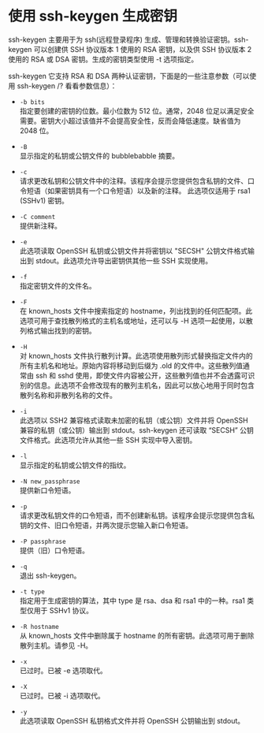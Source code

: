 # 使用 ssh-keygen 生成密钥


ssh-keygen 主要用于为 ssh(远程登录程序) 生成、管理和转换验证密钥。ssh-keygen 可以创建供 SSH 协议版本 1 使用的 RSA 密钥，以及供 SSH 协议版本 2 使用的 RSA 或 DSA 密钥。生成的密钥类型使用 -t 选项指定。

<!--more-->

ssh-keygen 它支持 RSA 和 DSA 两种认证密钥，下面是的一些注意参数（可以使用 ssh-keygen /? 看看参数信息）：

- `-b bits`  
  指定要创建的密钥的位数。最小位数为 512 位。通常，2048 位足以满足安全需要。密钥大小超过该值并不会提高安全性，反而会降低速度。缺省值为 2048 位。

- `-B`  
  显示指定的私钥或公钥文件的 bubblebabble 摘要。

- `-c`  
  请求更改私钥和公钥文件中的注释。该程序会提示您提供包含私钥的文件、口令短语（如果密钥具有一个口令短语）以及新的注释。
  此选项仅适用于 rsa1 (SSHv1) 密钥。

- `-C comment`  
  提供新注释。

- `-e`  
  此选项读取 OpenSSH 私钥或公钥文件并将密钥以 "SECSH" 公钥文件格式输出到 stdout。此选项允许导出密钥供其他一些 SSH 实现使用。

- `-f`  
  指定密钥文件的文件名。

- `-F`  
  在 known_hosts 文件中搜索指定的 hostname，列出找到的任何匹配项。此选项可用于查找散列格式的主机名或地址，还可以与 -H 选项一起使用，以散列格式输出找到的密钥。

- `-H`  
  对 known_hosts 文件执行散列计算。此选项使用散列形式替换指定文件内的所有主机名和地址。原始内容将移动到后缀为 .old 的文件中。这些散列值通常由 ssh 和 sshd 使用，即使文件内容被公开，这些散列值也并不会透露可识别的信息。此选项不会修改现有的散列主机名，因此可以放心地用于同时包含散列名称和非散列名称的文件。

- `-i`  
  此选项以 SSH2 兼容格式读取未加密的私钥（或公钥）文件并将 OpenSSH 兼容的私钥（或公钥）输出到 stdout。ssh-keygen 还可读取 “SECSH” 公钥文件格式。此选项允许从其他一些 SSH 实现中导入密钥。

- `-l`  
  显示指定的私钥或公钥文件的指纹。

- `-N new_passphrase`  
  提供新口令短语。

- `-p`  
  请求更改私钥文件的口令短语，而不创建新私钥。该程序会提示您提供包含私钥的文件、旧口令短语，并两次提示您输入新口令短语。

- `-P passphrase`  
  提供（旧）口令短语。

- `-q`  
  退出 ssh-keygen。

- `-t type`  
  指定用于生成密钥的算法，其中 type 是 rsa、dsa 和 rsa1 中的一种。rsa1 类型仅用于 SSHv1 协议。

- `-R hostname`  
  从 known_hosts 文件中删除属于 hostname 的所有密钥。此选项可用于删除散列主机。请参见 -H。

- `-x`  
  已过时。已被 -e 选项取代。

- `-X`  
  已过时。已被 -i 选项取代。

- `-y`  
  此选项读取 OpenSSH 私钥格式文件并将 OpenSSH 公钥输出到 stdout。

